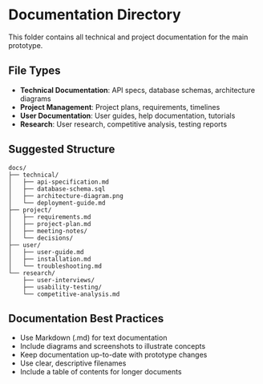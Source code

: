 # Documentation Directory

This folder contains all technical and project documentation for the main prototype.

## File Types
- **Technical Documentation**: API specs, database schemas, architecture diagrams
- **Project Management**: Project plans, requirements, timelines
- **User Documentation**: User guides, help documentation, tutorials
- **Research**: User research, competitive analysis, testing reports

## Suggested Structure
```
docs/
├── technical/
│   ├── api-specification.md
│   ├── database-schema.sql
│   ├── architecture-diagram.png
│   └── deployment-guide.md
├── project/
│   ├── requirements.md
│   ├── project-plan.md
│   ├── meeting-notes/
│   └── decisions/
├── user/
│   ├── user-guide.md
│   ├── installation.md
│   └── troubleshooting.md
└── research/
    ├── user-interviews/
    ├── usability-testing/
    └── competitive-analysis.md
```

## Documentation Best Practices
- Use Markdown (.md) for text documentation
- Include diagrams and screenshots to illustrate concepts
- Keep documentation up-to-date with prototype changes
- Use clear, descriptive filenames
- Include a table of contents for longer documents
